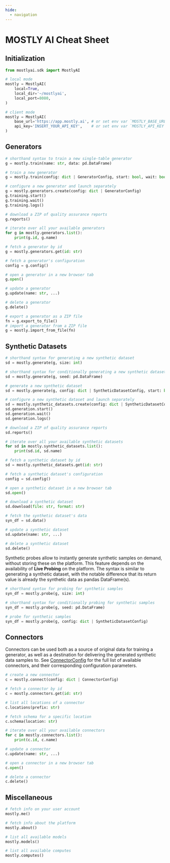 ```yaml
---
hide:
  - navigation
---
```


# MOSTLY AI Cheat Sheet

## Initialization

```python
from mostlyai.sdk import MostlyAI

# local mode
mostly = MostlyAI(
    local=True,
    local_dir='~/mostlyai',
    local_port=8080,
)

# client mode
mostly = MostlyAI(
    base_url='https://app.mostly.ai', # or set env var `MOSTLY_BASE_URL`
    api_key='INSERT_YOUR_API_KEY',    # or set env var `MOSTLY_API_KEY`
)
```

## Generators

```python
# shorthand syntax to train a new single-table generator
g = mostly.train(name: str, data: pd.DataFrame)

# train a new generator
g = mostly.train(config: dict | GeneratorConfig, start: bool, wait: bool)

# configure a new generator and launch separately
g = mostly.generators.create(config: dict | GeneratorConfig)
g.training.start()
g.training.wait()
g.training.logs()

# download a ZIP of quality assurance reports
g.reports()

# iterate over all your available generators
for g in mostly.generators.list():
    print(g.id, g.name)

# fetch a generator by id
g = mostly.generators.get(id: str)

# fetch a generator's configuration
config = g.config()

# open a generator in a new browser tab
g.open()

# update a generator
g.update(name: str, ...)

# delete a generator
g.delete()

# export a generator as a ZIP file
fn = g.export_to_file()
# import a generator from a ZIP file
g = mostly.import_from_file(fn)
```

## Synthetic Datasets

```python
# shorthand syntax for generating a new synthetic dataset
sd = mostly.generate(g, size: int)

# shorthand syntax for conditionally generating a new synthetic dataset
sd = mostly.generate(g, seed: pd.DataFrame)

# generate a new synthetic dataset
sd = mostly.generate(g, config: dict | SyntheticDatasetConfig, start: bool, wait: bool)

# configure a new synthetic dataset and launch separately
sd = mostly.synthetic_datasets.create(config: dict | SyntheticDatasetConfig)
sd.generation.start()
sd.generation.wait()
sd.generation.logs()

# download a ZIP of quality assurance reports
sd.reports()

# iterate over all your available synthetic datasets
for sd in mostly.synthetic_datasets.list():
    print(sd.id, sd.name)

# fetch a synthetic dataset by id
sd = mostly.synthetic_datasets.get(id: str)

# fetch a synthetic dataset's configuration
config = sd.config()

# open a synthetic dataset in a new browser tab
sd.open()

# download a synthetic dataset
sd.download(file: str, format: str)

# fetch the synthetic dataset's data
syn_df = sd.data()

# update a synthetic dataset
sd.update(name: str, ...)

# delete a synthetic dataset
sd.delete()
```

Synthetic probes allow to instantly generate synthetic samples on demand, without storing these on the platform. This feature depends on the availability of **Live Probing** on the platform. The syntax is similar to generating a synthetic dataset, with the notable difference that its return value is already the synthetic data as pandas DataFrame(s).
```python
# shorthand syntax for probing for synthetic samples
syn_df = mostly.probe(g, size: int)

# shorthand syntax for conditionally probing for synthetic samples
syn_df = mostly.probe(g, seed: pd.DataFrame)

# probe for synthetic samples
syn_df = mostly.probe(g, config: dict | SyntheticDatasetConfig)
```

## Connectors

Connectors can be used both as a source of original data for training a generator, as well as a destination for delivering the generated synthetic data samples to. See [ConnectorConfig](api_domain.md#mostlyai.sdk.domain.ConnectorConfig) for the full list of available connectors, and their corresponding configuration parameters.

```python
# create a new connector
c = mostly.connect(config: dict | ConnectorConfig)

# fetch a connector by id
c = mostly.connectors.get(id: str)

# list all locations of a connector
c.locations(prefix: str)

# fetch schema for a specific location
c.schema(location: str)

# iterate over all your available connectors
for c in mostly.connectors.list():
    print(c.id, c.name)

# update a connector
c.update(name: str, ...)

# open a connector in a new browser tab
c.open()

# delete a connector
c.delete()
```

## Miscellaneous

```python
# fetch info on your user account
mostly.me()

# fetch info about the platform
mostly.about()

# list all available models
mostly.models()

# list all available computes
mostly.computes()
```
